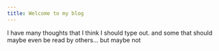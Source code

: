 ```yaml
---
title: Welcome to my blog
---
```


I have many thoughts that I think I should type out. and some that should maybe even be read by others... but maybe not 
